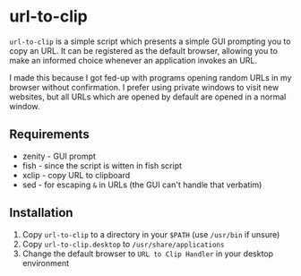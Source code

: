 # url-to-clip

`url-to-clip` is a simple script which presents a simple GUI prompting you to copy an URL. It can be registered as the default browser, allowing you to make an informed choice whenever an application invokes an URL.

I made this because I got fed-up with programs opening random URLs in my browser without confirmation. I prefer using private windows to visit new websites, but all URLs which are opened by default are opened in a normal window.

## Requirements

* zenity - GUI prompt
* fish - since the script is witten in fish script
* xclip - copy URL to clipboard
* sed - for escaping `&` in URLs (the GUI can't handle that verbatim)

## Installation

1. Copy `url-to-clip` to a directory in your `$PATH` (use `/usr/bin` if unsure)
2. Copy `url-to-clip.desktop` to `/usr/share/applications`
3. Change the default browser to `URL to Clip Handler` in your desktop environment
